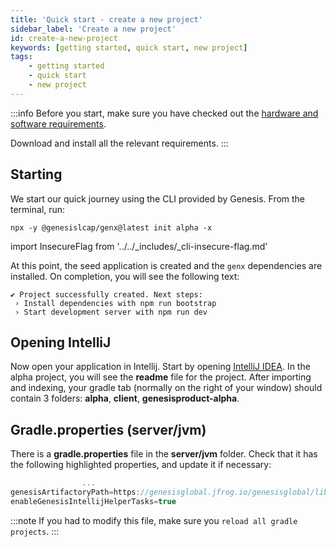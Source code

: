 ```yaml
---
title: 'Quick start - create a new project'
sidebar_label: 'Create a new project'
id: create-a-new-project
keywords: [getting started, quick start, new project]
tags:
    - getting started
    - quick start
    - new project
---
```


:::info
Before you start, make sure you have checked out the [hardware and software requirements](../../../getting-started/quick-start/hardware-and-software/).

Download and install all the relevant requirements.
:::

## Starting

We start our quick journey using the CLI provided by Genesis. From the terminal, run:

```shell title="Terminal"
npx -y @genesislcap/genx@latest init alpha -x
```
<!-- NO EDIT (NEXT 4 LINES) -->
import InsecureFlag from '../../_includes/_cli-insecure-flag.md'

<InsecureFlag />

At this point, the seed application is created and the `genx` dependencies are installed. On completion, you will see the following text:

```shell title="Terminal"
✔ Project successfully created. Next steps:                                                   
 › Install dependencies with npm run bootstrap
 › Start development server with npm run dev
```

## Opening IntelliJ

Now open your application in Intellij. Start by opening [IntelliJ IDEA](https://www.jetbrains.com/idea/). In the alpha project, you will see the **readme** file for the project. After importing and indexing, your gradle tab (normally on the right of your window) should contain 3 folders: **alpha**, **client**, **genesisproduct-alpha**.

## Gradle.properties (server/jvm)

There is a **gradle.properties** file in the **server/jvm** folder. Check that it has the following highlighted properties, and update it if necessary:

```kotlin {2,3} title="server/jvm/gradle.properties"
                ...
genesisArtifactoryPath=https://genesisglobal.jfrog.io/genesisglobal/libs-release-client
enableGenesisIntellijHelperTasks=true
```

:::note
If you had to modify this file, make sure you `reload all gradle projects`.
:::

